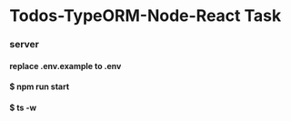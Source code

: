 # Todos-TypeORM-Node-React Task

### server
#### replace .env.example to .env 
#### $ npm run start
#### $ ts -w

